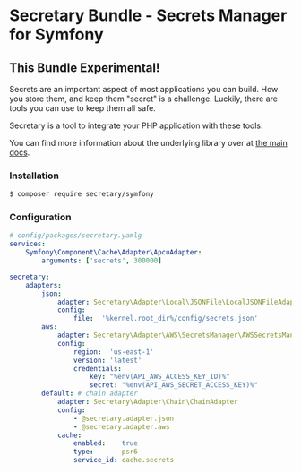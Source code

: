 # Secretary Bundle - Secrets Manager for Symfony

## This Bundle Experimental!

Secrets are an important aspect of most applications you can build. How you store them, and keep them "secret" is a challenge.
Luckily, there are tools you can use to keep them all safe. 

Secretary is a tool to integrate your PHP application with these tools.

You can find more information about the underlying library over at [the main docs](https://github.com/secretary/php).

### Installation

```bash
$ composer require secretary/symfony
```

### Configuration

```yaml
# config/packages/secretary.yamlg
services:
    Symfony\Component\Cache\Adapter\ApcuAdapter:
        arguments: ['secrets', 300000]

secretary:
    adapters:
        json:
            adapter: Secretary\Adapter\Local\JSONFile\LocalJSONFileAdapter
            config:
                file:  '%kernel.root_dir%/config/secrets.json'
        aws:
            adapter: Secretary\Adapter\AWS\SecretsManager\AWSSecretsManagerAdapter
            config:
                region:  'us-east-1'
                version: 'latest'
                credentials:
                    key: "%env(API_AWS_ACCESS_KEY_ID)%"
                    secret: "%env(API_AWS_SECRET_ACCESS_KEY)%"
        default: # chain adapter
            adapter: Secretary\Adapter\Chain\ChainAdapter
            config:
                - @secretary.adapter.json
                - @secretary.adapter.aws
            cache:
                enabled:    true
                type:       psr6
                service_id: cache.secrets
```